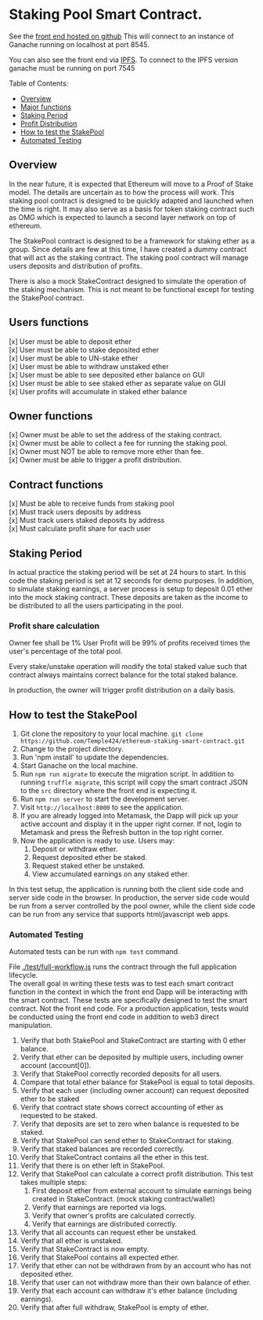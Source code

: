 # Staking Pool Smart Contract.

See the [front end hosted on github][3] This will connect to an instance of Ganache running on localhost at port 8545.

You can also see the front end via [IPFS](https://gateway.ipfs.io/ipfs/QmQanC6PBfZxshSMeViJpozNfdG1RUBEoKWocv6aVeq9w5/). To connect to the IPFS version ganache must be running on port 7545

Table of Contents:
* [Overview](#overview)
* [Major functions](#users-functions)
* [Staking Period](#staking-period)
* [Profit Distribution](#profit-share-calculation)
* [How to test the StakePool](#how-to-test-the-stakepool)
* [Automated Testing](#automated-testing)


## Overview
In the near future, it is expected that Ethereum will move to a Proof of Stake model.  The details are uncertain as to how the process will work.  This staking pool contract is designed to be quickly adapted and launched when the time is right.  It may also serve as a basis for token staking contract such as OMG which is expected to launch a second layer network on top of ethereum.

The StakePool contract is designed to be a framework for staking ether as a group.  Since details are few at this time, I have created a dummy contract that will act as the staking contract.  The staking pool contract will manage users deposits and distribution of profits.

There is also a mock StakeContract designed to simulate the operation of the staking mechanism.  This is not meant to be functional except for testing the StakePool contract.

## Users functions
[x] User must be able to deposit ether  
[x] User must be able to stake deposited ether  
[x] User must be able to UN-stake ether  
[x] User must be able to withdraw unstaked ether  
[x] User must be able to see deposited ether balance on GUI  
[x] User must be able to see staked ether as separate value on GUI  
[x] User profits will accumulate in staked ether balance  

## Owner functions
[x] Owner must be able to set the address of the staking contract.  
[x] Owner must be able to collect a fee for running the staking pool.  
[x] Owner must NOT be able to remove more ether than fee.  
[x] Owner must be able to trigger a profit distribution.  

## Contract functions
[x] Must be able to receive funds from staking pool  
[x] Must track users deposits by address  
[x] Must track users staked deposits by address  
[x] Must calculate profit share for each user  

## Staking Period
In actual practice the staking period will be set at 24 hours to start.  In this code the staking period is set at 12 seconds for demo purposes.  In addition, to simulate staking earnings, a server process is setup to deposit 0.01 ether into the mock staking contract.  These deposits are taken as the income to be distributed to all the users participating in the pool.  

### Profit share calculation
Owner fee shall be 1%
User Profit will be 99% of profits received times the user's percentage of the total pool.

Every stake/unstake operation will modify the total staked value such that contract always maintains correct balance for the total staked balance.

In production, the owner will trigger profit distribution on a daily basis. 

## How to test the StakePool
1. Git clone the repository to your local machine.
`git clone https://github.com/Temple424/ethereum-staking-smart-contract.git`
2. Change to the project directory.
2. Run 'npm install' to update the dependencies.  
3. Start Ganache on the local machine.  
4. Run `npm run migrate` to execute the migration script.  In addition to running `truffle migrate`, this script will copy the smart contract JSON to the `src` directory where the front end is expecting it.  
4. Run `npm run server` to start the development server.  
5. Visit `http://localhost:8000` to see the application.
6. If you are already logged into Metamask, the Dapp will pick up your active account and display it in the upper right corner.  If not, login to Metamask and press the Refresh button in the top right corner.
7. Now the application is ready to use.  Users may:
    1. Deposit or withdraw ether.
    2. Request deposited ether be staked.
    3. Request staked ether be unstaked.
    4. View accumulated earnings on any staked ether.

In this test setup, the application is running both the client side code and server side code in the browser.  In production, the server side code would be run from a server controlled by the pool owner, while the client side code can be run from any service that supports html/javascript web apps.

### Automated Testing
Automated tests can be run with `npm test` command.

File [./test/full-workflow.js][1] runs the contract through the full application lifecycle.  
The overall goal in writing these tests was to test each smart contract function in the context in which the front end Dapp will be interacting with the smart contract.  These tests are specifically designed to test the smart contract.  Not the front end code.  For a production application, tests would be conducted using the front end code in addition to web3 direct manipulation.  

1. Verify that both StakePool and StakeContract are starting with 0 ether balance.  
2. Verify that ether can be deposited by multiple users, including owner account (account[0]).  
3. Verify that StakePool correctly recorded deposits for all users.  
4. Compare that total ether balance for StakePool is equal to total deposits.  
5. Verify that each user (including owner account) can request deposited ether to be staked  
6. Verify that contract state shows correct accounting of ether as requested to be staked.  
7. Verify that deposits are set to zero when balance is requested to be staked.  
8. Verify that StakePool can send ether to StakeContract for staking.  
9. Verify that staked balances are recorded correctly.  
1. Verify that StakeContract contains all the ether in this test.  
2. Verify that there is on ether left in StakePool.  
3. Verify that StakePool can calculate a correct profit distribution.  This test takes multiple steps:  
    1. First deposit ether from external account to simulate earnings being created in StakeContract. (mock staking contract/wallet)
    2. Verify that earnings are reported via logs.
    3. Verify that owner's profits are calculated correctly.
    4. Verify that earnings are distributed correctly.  
4. Verify that all accounts can request ether be unstaked.  
5. Verify that all ether is unstaked.  
6. Verify that StakeContract is now empty.  
7. Verify that StakePool contains all expected ether.  
8. Verify that ether can not be withdrawn from by an account who has not deposited ether.
8. Verify that user can not withdraw more than their own balance of ether.
9. Verify that each account can withdraw it's ether balance (including earnings).
0. Verify that after full withdraw, StakePool is empty of ether.  






[1]: https://github.com/Temple424/ethereum-staking-smart-contract/blob/master/test/full-workflow.js
[2]: https://github.com/Temple424/ethereum-staking-smart-contract/blob/master/test/server-functions.js
[3]: https://www.hadji.co/ethereum-staking-smart-contract/src/
